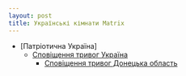 ```yaml
---
layout: post
title: Українські кімнати Matrix
---
```

- [Патріотична Україна]
    - [Сповіщення тривог Україна](https://matrix.to/#/#alarmua:matrix.org)
        - [Сповіщення тривог Донецька область](https://matrix.to/#/#alarm-donetsk:matrix.org)
